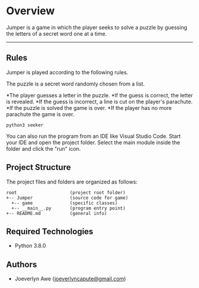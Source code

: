 # Overview
Jumper is a game in which the player seeks to solve a puzzle by guessing the letters of a secret word one at a time.

---
## Rules
Jumper is played according to the following rules.

The puzzle is a secret word randomly chosen from a list.

*The player guesses a letter in the puzzle.
*If the guess is correct, the letter is revealed.
*If the guess is incorrect, a line is cut on the player's parachute.
*If the puzzle is solved the game is over.
*If the player has no more parachute the game is over.

```
python3 seeker 
```
You can also run the program from an IDE like Visual Studio Code. Start your IDE and open the project folder. Select the main module inside the  folder and click the "run" icon.

## Project Structure
The project files and folders are organized as follows:
```
root                    (project root folder)
+-- Jumper              (source code for game)
  +-- game              (specific classes)
  +-- __main__.py       (program entry point)
+-- README.md           (general info)
```

## Required Technologies
* Python 3.8.0

## Authors
* Joeverlyn Awe (joeverlyncapute@gmail.com)
